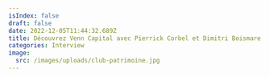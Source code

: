 ```yaml
---
isIndex: false
draft: false
date: 2022-12-05T11:44:32.689Z
title: Découvrez Venn Capital avec Pierrick Corbel et Dimitri Boismare
categories: Interview
image:
  src: /images/uploads/club-patrimoine.jpg
---
```

